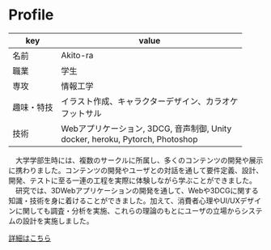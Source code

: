 # Profile

|key|value|
|----|----|
|名前|Akito-ra|
|職業|学生|
|専攻|情報工学|
|趣味・特技|イラスト作成、キャラクターデザイン、カラオケ<br>フットサル|
|技術|Webアプリケーション, 3DCG, 音声制御, Unity<br>docker, heroku, Pytorch, Photoshop|

　大学学部生時には、複数のサークルに所属し、多くのコンテンツの開発や展示に携わりました。コンテンツの開発やユーザとの対話を通して要件定義、設計、開発、テストに至る一連の工程を実際に体験しながら学ぶことができました。<br>
　研究では、3DWebアプリケーションの開発を通して、Webや3DCGに関する知識・技術を身に着けることができました。加えて、消費者心理やUI/UXデザインに関しても調査・分析を実施、これらの理論のもとにユーザの立場からシステムの設計を実施しました。
 
 [詳細はこちら](https://github.com/Akito-ra/markdown_sheet)

<!--
**Akito-ra/Akito-ra** is a ✨ _special_ ✨ repository because its `README.md` (this file) appears on your GitHub profile.

Here are some ideas to get you started:

- 🔭 I’m currently working on ...
- 🌱 I’m currently learning ...
- 👯 I’m looking to collaborate on ...
- 🤔 I’m looking for help with ...
- 💬 Ask me about ...
- 📫 How to reach me: ...
- 😄 Pronouns: ...
- ⚡ Fun fact: ...
-->

